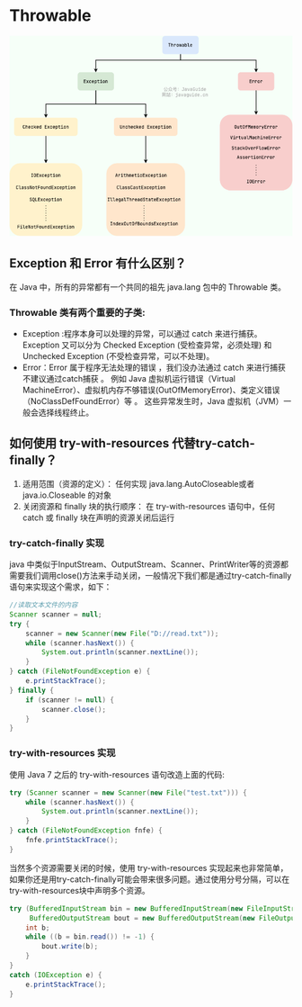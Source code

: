 

# Throwable

![图片2](../../src/main/resources/static/image/throwable.png)

## Exception 和 Error 有什么区别？
在 Java 中，所有的异常都有一个共同的祖先 java.lang 包中的 Throwable 类。

### Throwable 类有两个重要的子类:
* Exception :程序本身可以处理的异常，可以通过 catch 来进行捕获。 Exception 又可以分为 Checked Exception (受检查异常，必须处理) 和 Unchecked Exception (不受检查异常，可以不处理)。
* Error：Error 属于程序无法处理的错误 ，我们没办法通过 catch 来进行捕获不建议通过catch捕获 。
例如 Java 虚拟机运行错误（Virtual MachineError）、虚拟机内存不够错误(OutOfMemoryError)、类定义错误（NoClassDefFoundError）等 。 这些异常发生时，Java 虚拟机（JVM）一般会选择线程终止。

## 如何使用 try-with-resources 代替try-catch-finally？
1. 适用范围（资源的定义）： 任何实现 java.lang.AutoCloseable或者 java.io.Closeable 的对象
2. 关闭资源和 finally 块的执行顺序： 在 try-with-resources 语句中，任何 catch 或 finally 块在声明的资源关闭后运行

### try-catch-finally 实现
java 中类似于InputStream、OutputStream、Scanner、PrintWriter等的资源都需要我们调用close()方法来手动关闭，一般情况下我们都是通过try-catch-finally语句来实现这个需求，如下：
```java
//读取文本文件的内容
Scanner scanner = null;
try {
    scanner = new Scanner(new File("D://read.txt"));
    while (scanner.hasNext()) {
        System.out.println(scanner.nextLine());
    }
} catch (FileNotFoundException e) {
    e.printStackTrace();
} finally {
    if (scanner != null) {
        scanner.close();
    }
}
```

### try-with-resources 实现
使用 Java 7 之后的 try-with-resources 语句改造上面的代码:

```java
try (Scanner scanner = new Scanner(new File("test.txt"))) {
    while (scanner.hasNext()) {
        System.out.println(scanner.nextLine());
    }
} catch (FileNotFoundException fnfe) {
    fnfe.printStackTrace();
}

```
当然多个资源需要关闭的时候，使用 try-with-resources 实现起来也非常简单，如果你还是用try-catch-finally可能会带来很多问题。通过使用分号分隔，可以在try-with-resources块中声明多个资源。

```java
try (BufferedInputStream bin = new BufferedInputStream(new FileInputStream(new File("test.txt")));
     BufferedOutputStream bout = new BufferedOutputStream(new FileOutputStream(new File("out.txt")))) {
    int b;
    while ((b = bin.read()) != -1) {
        bout.write(b);
    }
}
catch (IOException e) {
    e.printStackTrace();
}
```

